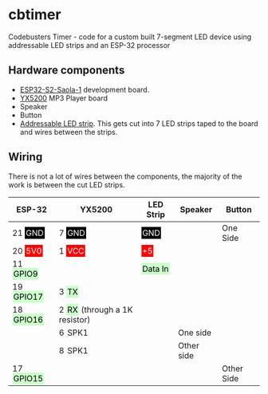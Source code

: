 # cbtimer

Codebusters Timer - code for a custom built 7-segment LED device using addressable LED strips and an ESP-32 processor

## Hardware components

* [ESP32-S2-Saola-1](https://www.amazon.com/ESP32-S2-Saola-Dev-Featuring-WROVER/dp/B08PCPP729) development board.
* [YX5200](https://www.amazon.com/dp/B08H4NF3FV) MP3 Player board
* Speaker
* Button
* [Addressable LED strip](https://www.amazon.com/dp/B088FJF9XD).  This gets cut into 7 LED strips taped to the board and wires between the strips.

## Wiring

There is not a lot of wires between the components, the majority of the work is between the cut LED strips.

| **ESP-32** | **YX5200** | **LED Strip** | **Speaker** | **Button** |
|------------|------------|---------------|-------------|------------|
| 21 <span style="background:#000;color:#fff;padding:2px;">GND</span> | 7 <span style="background:#000;color:#fff;padding:2px;">GND</span> | <span style="background:#000;color:#fff;padding:2px;">GND</span> |             | One Side   |
| 20 <span style="background:#f00;color:#fff;padding:2px;">5V0</span> | 1 <span style="background:#f00;color:#fff;padding:2px;">VCC</span> | <span style="background:#f00;color:#fff;padding:2px;">+5</span>  |             |            |
| 11 <span style="background:#cfc;color:#000;padding:2px;">GPIO9</span> |            | <span style="background:#cfc;color:#000;padding:2px;">Data In</span> |             |            |
| 19 <span style="background:#cfc;color:#000;padding:2px;">GPIO17</span> | 3 <span style="background:#cfc;color:#000;padding:2px;">TX</span> |               |             |            |
| 18 <span style="background:#cfc;color:#000;padding:2px;">GPIO16</span> | 2 <span style="background:#cfc;color:#000;padding:2px;">RX</span> (through a 1K resistor) |   |             |            |
|            | 6 <span style="padding:2px;">SPK1</span> |               | One side    |            |
|            | 8 <span style="padding:2px;">SPK1</span> |               | Other side  |            |
| 17 <span style="background:#cfc;color:#000;padding:2px;">GPIO15</span> |            |               |             | Other Side |
